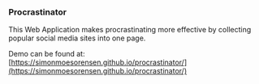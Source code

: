 ### Procrastinator

This Web Application makes procrastinating more effective by collecting popular social media sites into 
one page.

Demo can be found at: [https://simonmoesorensen.github.io/procrastinator/](https://simonmoesorensen.github.io/procrastinator/)

### 